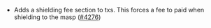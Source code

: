 - Adds a shielding fee section to txs. This forces a fee to paid when shielding
  to the masp ([\#4276](https://github.com/anoma/namada/issues/4276))